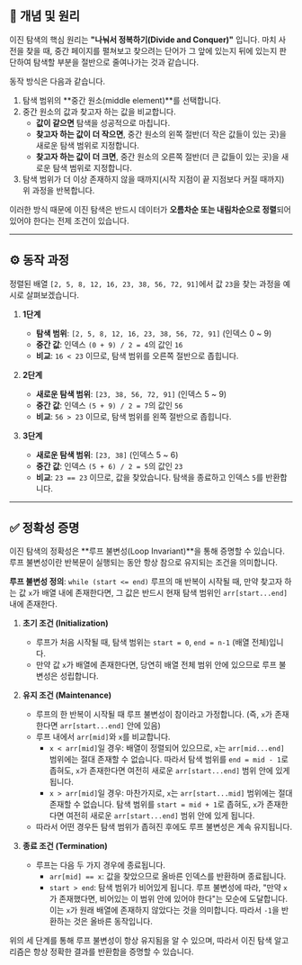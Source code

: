 ## 📜 개념 및 원리

이진 탐색의 핵심 원리는 **"나눠서 정복하기(Divide and Conquer)"** 입니다. 마치 사전을 찾을 때, 중간 페이지를 펼쳐보고 찾으려는 단어가 그 앞에 있는지 뒤에 있는지 판단하여 탐색할 부분을 절반으로 줄여나가는 것과 같습니다.

동작 방식은 다음과 같습니다.

1.  탐색 범위의 **중간 원소(middle element)**를 선택합니다.
2.  중간 원소의 값과 찾고자 하는 값을 비교합니다.
    * **값이 같으면** 탐색을 성공적으로 마칩니다.
    * **찾고자 하는 값이 더 작으면**, 중간 원소의 왼쪽 절반(더 작은 값들이 있는 곳)을 새로운 탐색 범위로 지정합니다.
    * **찾고자 하는 값이 더 크면**, 중간 원소의 오른쪽 절반(더 큰 값들이 있는 곳)을 새로운 탐색 범위로 지정합니다.
3.  탐색 범위가 더 이상 존재하지 않을 때까지(시작 지점이 끝 지점보다 커질 때까지) 위 과정을 반복합니다.

이러한 방식 때문에 이진 탐색은 반드시 데이터가 **오름차순 또는 내림차순으로 정렬**되어 있어야 한다는 전제 조건이 있습니다.

---

## ⚙️ 동작 과정

정렬된 배열 `[2, 5, 8, 12, 16, 23, 38, 56, 72, 91]`에서 값 `23`을 찾는 과정을 예시로 살펴보겠습니다.

1.  **1단계**
    * **탐색 범위**: `[2, 5, 8, 12, 16, 23, 38, 56, 72, 91]` (인덱스 0 ~ 9)
    * **중간 값**: 인덱스 `(0 + 9) / 2 = 4`의 값인 `16`
    * **비교**: `16 < 23` 이므로, 탐색 범위를 오른쪽 절반으로 좁힙니다.

2.  **2단계**
    * **새로운 탐색 범위**: `[23, 38, 56, 72, 91]` (인덱스 5 ~ 9)
    * **중간 값**: 인덱스 `(5 + 9) / 2 = 7`의 값인 `56`
    * **비교**: `56 > 23` 이므로, 탐색 범위를 왼쪽 절반으로 좁힙니다.

3.  **3단계**
    * **새로운 탐색 범위**: `[23, 38]` (인덱스 5 ~ 6)
    * **중간 값**: 인덱스 `(5 + 6) / 2 = 5`의 값인 `23`
    * **비교**: `23 == 23` 이므로, 값을 찾았습니다. 탐색을 종료하고 인덱스 `5`를 반환합니다.

---

## ✅ 정확성 증명

이진 탐색의 정확성은 **루프 불변성(Loop Invariant)**을 통해 증명할 수 있습니다. 루프 불변성이란 반복문이 실행되는 동안 항상 참으로 유지되는 조건을 의미합니다.

**루프 불변성 정의**: `while (start <= end)` 루프의 매 반복이 시작될 때, 만약 찾고자 하는 값 `x`가 배열 내에 존재한다면, 그 값은 반드시 현재 탐색 범위인 `arr[start...end]` 내에 존재한다.

1.  **초기 조건 (Initialization)**
    * 루프가 처음 시작될 때, 탐색 범위는 `start = 0`, `end = n-1` (배열 전체)입니다.
    * 만약 값 `x`가 배열에 존재한다면, 당연히 배열 전체 범위 안에 있으므로 루프 불변성은 성립합니다.

2.  **유지 조건 (Maintenance)**
    * 루프의 한 반복이 시작될 때 루프 불변성이 참이라고 가정합니다. (즉, `x`가 존재한다면 `arr[start...end]` 안에 있음)
    * 루프 내에서 `arr[mid]`와 `x`를 비교합니다.
        * `x < arr[mid]`일 경우: 배열이 정렬되어 있으므로, `x`는 `arr[mid...end]` 범위에는 절대 존재할 수 없습니다. 따라서 탐색 범위를 `end = mid - 1`로 좁혀도, `x`가 존재한다면 여전히 새로운 `arr[start...end]` 범위 안에 있게 됩니다.
        * `x > arr[mid]`일 경우: 마찬가지로, `x`는 `arr[start...mid]` 범위에는 절대 존재할 수 없습니다. 탐색 범위를 `start = mid + 1`로 좁혀도, `x`가 존재한다면 여전히 새로운 `arr[start...end]` 범위 안에 있게 됩니다.
    * 따라서 어떤 경우든 탐색 범위가 좁혀진 후에도 루프 불변성은 계속 유지됩니다.

3.  **종료 조건 (Termination)**
    * 루프는 다음 두 가지 경우에 종료됩니다.
        * `arr[mid] == x`: 값을 찾았으므로 올바른 인덱스를 반환하며 종료됩니다.
        * `start > end`: 탐색 범위가 비어있게 됩니다. 루프 불변성에 따라, "만약 `x`가 존재했다면, 비어있는 이 범위 안에 있어야 한다"는 모순에 도달합니다. 이는 `x`가 원래 배열에 존재하지 않았다는 것을 의미합니다. 따라서 `-1`을 반환하는 것은 올바른 동작입니다.

위의 세 단계를 통해 루프 불변성이 항상 유지됨을 알 수 있으며, 따라서 이진 탐색 알고리즘은 항상 정확한 결과를 반환함을 증명할 수 있습니다.